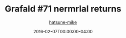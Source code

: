 ---
title: "Grafald #71 nermrlal returns"
type: "image"
date: 2016-02-07T00:00:00-04:00
draft: false
categories:
- comics
- collaborations
tags:
- grafald
image_path: "/projects/grafald/comics/img/2016/71.png"
alt_text: ""
is_subpage: true
author: "[hatsune-mike](https://cohost.org/hatsune-mike)"
---